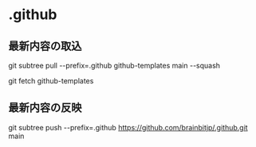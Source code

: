 # .github

## 最新内容の取込

git subtree pull --prefix=.github github-templates main --squash

git fetch github-templates

## 最新内容の反映
git subtree push --prefix=.github https://github.com/brainbitjp/.github.git main
